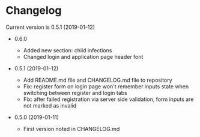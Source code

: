 # Changelog

Current version is 0.5.1 (2019-01-12)

- 0.6.0
  - Added new section: child infections
  - Changed login and application page header font
- 0.5.1 (2019-01-12)
  - Add README.md file and CHANGELOG.md file to repository
  - Fix: register form on login page won't remember inputs state when switching between register and login tabs
  - Fix: after failed registration via server side validation, form inputs are not marked as invalid

- 0.5.0 (2019-01-11)
  - First version noted in CHANGELOG.md
